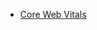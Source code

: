 - [Core Web Vitals](https://developers.cloudflare.com/analytics/web-analytics/understanding-web-analytics/core-web-vitals/)
